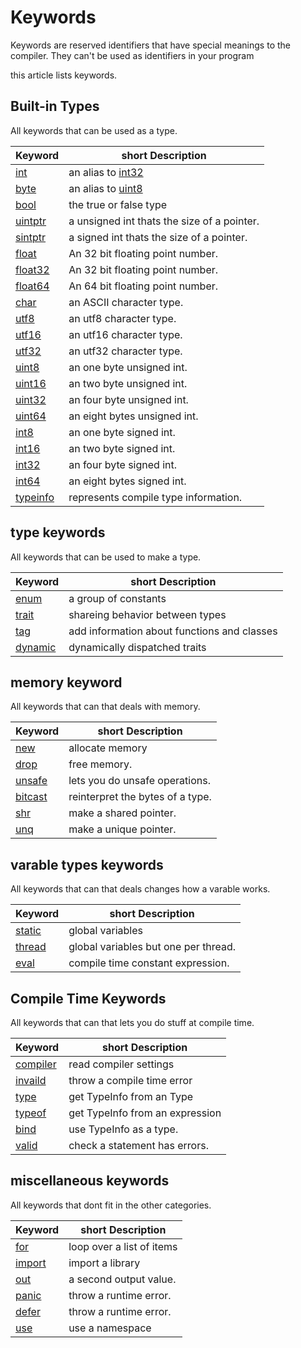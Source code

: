 # Keywords

Keywords are reserved identifiers that have special meanings to the compiler. They can't be used as identifiers in your program

this article lists keywords.

## Built-in Types

All keywords that can be used as a type.

| Keyword                           | short Description                           |
| --------------------------------- | ------------------------------------------- |
| [int](./Builtin/int32.md)         | an alias to [int32](./Builtin/int32.mdmd)   |
| [byte](./Builtin/uint8.md)        | an alias to [uint8](./Builtin/uint8.md)     |
| [bool](./Builtin/bool.md)         | the true or false type                      |
| [uintptr](./Builtin/uintptr.md)   | a unsigned int thats the size of a pointer. |
| [sintptr](./Builtin/sintptr.md)   | a signed int thats the size of a pointer.   |
| [float](./Builtin/float.md)       | An 32 bit floating point number.            |
| [float32](./Builtin/float.md)     | An 32 bit floating point number.            |
| [float64](./Builtin/float64.md)   | An 64 bit floating point number.            |
| [char](./Builtin/char.md)         | an ASCII character type.                    |
| [utf8](./Builtin/utf8.md)         | an utf8 character type.                     |
| [utf16](./Builtin/utf16.md)       | an utf16 character type.                    |
| [utf32](./Builtin/utf32.md)       | an utf32 character type.                    |
| [uint8](./Builtin/uint8.md)       | an one byte unsigned int.                   |
| [uint16](./Builtin/uint16.md)     | an two byte unsigned int.                   |
| [uint32](./Builtin/uint32.md)     | an four byte unsigned int.                  |
| [uint64](./Builtin/uint64.md)     | an eight bytes unsigned int.                |
| [int8](./Builtin/int8.md)         | an one byte signed int.                     |
| [int16](./Builtin/int16.md)       | an two byte signed int.                     |
| [int32](./Builtin/int32.md)       | an four byte signed int.                    |
| [int64](./Builtin/int64.md)       | an eight bytes signed int.                  |
| [typeinfo](./Builtin/TypeInfo.md) | represents compile type information.        |

## type keywords

All keywords that can be used to make a type.

| Keyword                       | short Description                           |
| ----------------------------- | ------------------------------------------- |
| [enum](./Types/Enum.md)       | a group of constants                        |
| [trait](./Types/trait.md)     | shareing behavior between types             |
| [tag](./Types/tag.md)         | add information about functions and classes |
| [dynamic](./Types/dynamic.md) | dynamically dispatched traits               |

## memory keyword

All keywords that can that deals with memory.

| Keyword                        | short Description                |
| ------------------------------ | -------------------------------- |
| [new](./Memory/new.md)         | allocate memory                  |
| [drop](./Memory/drop.md)       | free memory.                     |
| [unsafe](./Memory/unsafe.md)   | lets you do unsafe operations.   |
| [bitcast](./Memory/bitcast.md) | reinterpret the bytes of a type. |
| [shr](./Memory/shr.md)         | make a shared pointer.           |
| [unq](./Memory/unq.md)         | make a unique pointer.           |

## varable types keywords

All keywords that can that deals changes how a varable works.

| Keyword                            | short Description                    |
| ---------------------------------- | ------------------------------------ |
| [static](./VarableTypes/static.md) | global variables                     |
| [thread](./VarableTypes/thread.md) | global variables but one per thread. |
| [eval](./VarableTypes/eval.md)     | compile time constant expression.    |

## Compile Time Keywords

All keywords that can that lets you do stuff at compile time.

| Keyword                               | short Description               |
| ------------------------------------- | ------------------------------- |
| [compiler](./CompileTime/compiler.md) | read compiler settings          |
| [invaild](./CompileTime/invalid.md)   | throw a compile time error      |
| [type](./CompileTime/type.md)         | get TypeInfo from an Type       |
| [typeof](./CompileTime/type.md)       | get TypeInfo from an expression |
| [bind](./CompileTime/type.md)         | use TypeInfo as a type.         |
| [valid](./CompileTime/valid.md)       | check a statement has errors.   |

## miscellaneous keywords

All keywords that dont fit in the other categories.

| Keyword                             | short Description         |
| ----------------------------------- | ------------------------- |
| [for](./Miscellaneous/for.md)       | loop over a list of items |
| [import](./Miscellaneous/import.md) | import a library          |
| [out](./Miscellaneous/out.md)       | a second output value.    |
| [panic](./Miscellaneous/panic.md)   | throw a runtime error.    |
| [defer](./Miscellaneous/defer.md)   | throw a runtime error.    |
| [use](./Miscellaneous/use.md)       | use a namespace           |
